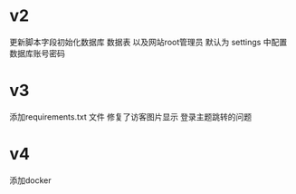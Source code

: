 # v2

 更新脚本字段初始化数据库 数据表 以及网站root管理员 默认为 settings 中配置数据库账号密码

# v3

 添加requirements.txt 文件  修复了访客图片显示 登录主题跳转的问题

# v4 
 添加docker